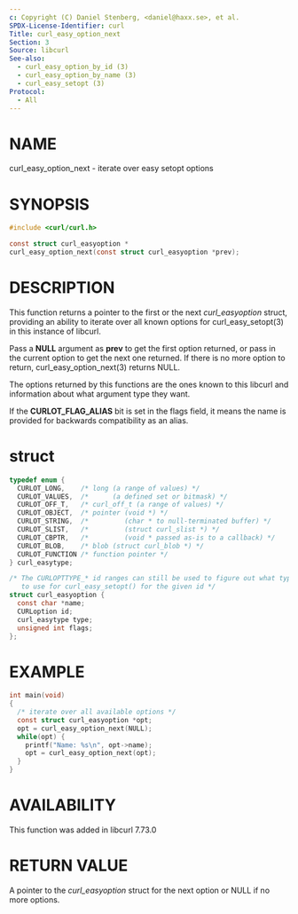 ```yaml
---
c: Copyright (C) Daniel Stenberg, <daniel@haxx.se>, et al.
SPDX-License-Identifier: curl
Title: curl_easy_option_next
Section: 3
Source: libcurl
See-also:
  - curl_easy_option_by_id (3)
  - curl_easy_option_by_name (3)
  - curl_easy_setopt (3)
Protocol:
  - All
---
```


# NAME

curl_easy_option_next - iterate over easy setopt options

# SYNOPSIS

~~~c
#include <curl/curl.h>

const struct curl_easyoption *
curl_easy_option_next(const struct curl_easyoption *prev);
~~~

# DESCRIPTION

This function returns a pointer to the first or the next *curl_easyoption*
struct, providing an ability to iterate over all known options for
curl_easy_setopt(3) in this instance of libcurl.

Pass a **NULL** argument as **prev** to get the first option returned, or
pass in the current option to get the next one returned. If there is no more
option to return, curl_easy_option_next(3) returns NULL.

The options returned by this functions are the ones known to this libcurl and
information about what argument type they want.

If the **CURLOT_FLAG_ALIAS** bit is set in the flags field, it means the
name is provided for backwards compatibility as an alias.

# struct

~~~c
typedef enum {
  CURLOT_LONG,    /* long (a range of values) */
  CURLOT_VALUES,  /*      (a defined set or bitmask) */
  CURLOT_OFF_T,   /* curl_off_t (a range of values) */
  CURLOT_OBJECT,  /* pointer (void *) */
  CURLOT_STRING,  /*         (char * to null-terminated buffer) */
  CURLOT_SLIST,   /*         (struct curl_slist *) */
  CURLOT_CBPTR,   /*         (void * passed as-is to a callback) */
  CURLOT_BLOB,    /* blob (struct curl_blob *) */
  CURLOT_FUNCTION /* function pointer */
} curl_easytype;

/* The CURLOPTTYPE_* id ranges can still be used to figure out what type/size
   to use for curl_easy_setopt() for the given id */
struct curl_easyoption {
  const char *name;
  CURLoption id;
  curl_easytype type;
  unsigned int flags;
};
~~~

# EXAMPLE

~~~c
int main(void)
{
  /* iterate over all available options */
  const struct curl_easyoption *opt;
  opt = curl_easy_option_next(NULL);
  while(opt) {
    printf("Name: %s\n", opt->name);
    opt = curl_easy_option_next(opt);
  }
}
~~~

# AVAILABILITY

This function was added in libcurl 7.73.0

# RETURN VALUE

A pointer to the *curl_easyoption* struct for the next option or NULL if
no more options.
